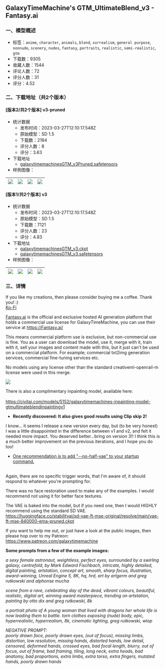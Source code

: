 ## GalaxyTimeMachine's GTM_UltimateBlend_v3 - Fantasy.ai
### 一、模型概述

- 标签：`anime`, `character`, `animals`, `blend`, `surrealism`, `general purpose`, `nonnude`, `scenery`, `nudes`, `fantasy`, `portraits`, `realistic`, `semi-realistic`, `gtm`
- 下载数：9305
- 收藏人数：1544
- 评论人数：72
- 评分人数：31
- 评分：4.52

### 二、下载地址（共2个版本）

#### [版本2/共2个版本] v3-pruned

- 统计数据
  - 发布时间：2023-03-27T12:10:17.548Z
  - 原始模型：SD 1.5
  - 下载数：2184
  - 评分人数：8
  - 评分：3.63
- 下载地址
  - [galaxytimemachinesGTM_v3Pruned.safetensors](https://civitai.com/api/download/models/30062)
- 样例图像：

| <img src="https://image.civitai.com/xG1nkqKTMzGDvpLrqFT7WA/ec7d039c-9b7e-44c5-bf10-5aa6f9818300/width=450/341031.jpeg" /> | <img src="https://image.civitai.com/xG1nkqKTMzGDvpLrqFT7WA/09d519d5-5036-42fb-16b5-a62a3941f000/width=450/341040.jpeg" /> | <img src="https://image.civitai.com/xG1nkqKTMzGDvpLrqFT7WA/547ab33a-4554-49bb-c68e-5afe26605300/width=450/341042.jpeg" /> | <img src="https://image.civitai.com/xG1nkqKTMzGDvpLrqFT7WA/60c164d9-e874-44d2-5777-e0e8b0218c00/width=450/341047.jpeg" /> |
| ---- | ---- | ---- | ---- |

#### [版本1/共2个版本] v3

- 统计数据
  - 发布时间：2023-03-27T12:10:17.548Z
  - 原始模型：SD 1.5
  - 下载数：7121
  - 评分人数：23
  - 评分：4.83
- 下载地址
  - [galaxytimemachinesGTM_v3.ckpt](https://civitai.com/api/download/models/5618?type=Model&format=PickleTensor&size=full&fp=fp16)
  - [galaxytimemachinesGTM_v3.safetensors](https://civitai.com/api/download/models/5618)
- 样例图像：

| <img src="https://image.civitai.com/xG1nkqKTMzGDvpLrqFT7WA/60c164d9-e874-44d2-5777-e0e8b0218c00/width=450/45244.jpeg" /> | <img src="https://image.civitai.com/xG1nkqKTMzGDvpLrqFT7WA/452ac2cd-176c-4fe5-466e-0a557fef3000/width=450/45230.jpeg" /> | <img src="https://image.civitai.com/xG1nkqKTMzGDvpLrqFT7WA/d8c67bb0-3008-4e37-e04c-094f09b2ea00/width=450/45226.jpeg" /> | <img src="https://image.civitai.com/xG1nkqKTMzGDvpLrqFT7WA/1da29583-033b-4066-c101-5bf169407000/width=450/45245.jpeg" /> |
| ---- | ---- | ---- | ---- |


### 三、详情
<p>If you like my creations, then please consider buying me a coffee. Thank you! :)<br /><a target="_blank" rel="ugc" href="https://ko-fi.com/galaxytimemachine">Ko-Fi</a></p><p></p><p><a target="_blank" rel="ugc" href="http://Fantasy.ai">Fantasy.ai</a> is the official and exclusive hosted AI generation platform that holds a commercial use license for GalaxyTimeMachine, you can use their service at <a target="_blank" rel="ugc" href="https://Fantasy.ai/">https://Fantasy.ai/</a></p><p>This means commercial platform use is exclusive, but non-commercial use is fine. You as a user can download the model, use it, merge with it, train with it, sell your images and content made with this, but it just can't be used on a commercial platform. For example; commercial txt2img generation services, commercial fine-tuning services etc.</p><p>No models using any license other than the standard creativeml-openrail-m license were used in this merge.</p><img src="https://imagecache.civitai.com/xG1nkqKTMzGDvpLrqFT7WA/7a8905fa-0353-4211-bd35-968b628ff900/width=525/7a8905fa-0353-4211-bd35-968b628ff900" /><p></p><p>There is also a complimentary inpainting model, available here:<br /><br /><a target="_blank" rel="ugc" href="https://civitai.com/models/5152/galaxytimemachines-inpainting-model-gtmultimateblendinpaintingv1">https://civitai.com/models/5152/galaxytimemachines-inpainting-model-gtmultimateblendinpaintingv1</a></p><p></p><ul><li><p><strong>Recently discovered: It also gives good results using Clip skip 2!</strong></p><p></p></li></ul><p>I know... it seems I release a new version every day, but (to be very honest) I was a little disappointed in the difference between v1 and v2, and felt it needed more impact. You deserved better...bring on version 3!! I think this is a much better improvement on the previous iterations, and I hope you do too!</p><p></p><ul><li><p><u>One recommendation is to add "--no-half-vae" to your startup command.</u></p></li></ul><p><br />Again, there are no specific trigger words, that I'm aware of, it should respond to whatever you're prompting for.</p><p></p><p>There was no face restoration used to make any of the examples. I would recommend not using it for better face textures.</p><p></p><p>The VAE is baked into the model, but if you need one, then I would HIGHLY recommend using the standard SD VAE.<br /><a target="_blank" rel="ugc" href="https://huggingface.co/stabilityai/sd-vae-ft-mse-original/resolve/main/vae-ft-mse-840000-ema-pruned.ckpt">https://huggingface.co/stabilityai/sd-vae-ft-mse-original/resolve/main/vae-ft-mse-840000-ema-pruned.ckpt</a></p><p></p><p>If you want to help me out, or just have a look at the public images, then please hop over to my Patreon: <a target="_blank" rel="ugc" href="https://www.patreon.com/galaxytimemachine">https://www.patreon.com/galaxytimemachine</a></p><p></p><p><strong>Some prompts from a few of the example images:</strong></p><p></p><p><em>a sexy female astronaut, weightless, perfect eyes, surrounded by a swirling galaxy, centrefold, by Mark Edward Fischbach, intricate, highly detailed, digital painting, artstation, concept art, smooth, sharp focus, illustration, award-winning, Unreal Engine 5, 8K, hq, hrd, art by artgerm and greg rutkowski and alphonse mucha<br /></em></p><p><em>scene from a rave, celebrating day of the dead, vibrant colours, beautiful, realistic, digital art, winning award masterpiece, trending on artstation, painting by otto dix and greg rutkowski, 8k</em></p><p></p><p><em>a portrait photo of A young woman that lived with dragons her whole life is now leading them to battle. torn clothes exposing (nude) body, epic, hyperrealistic, hyperrealism, 8k, cinematic lighting, greg rutkowski, wlop</em></p><p><em>NEGATIVE PROMPT:</em><br /><em>poorly drawn face, poorly drawn eyes, (out of focus), missing limbs, distortion, low resolution, missing hands, distorted hands, low detail, censored, deformed hands, crossed eyes, bad focal length, blurry, out of focus, out of frame, bad framing, tiling, long neck, extra heads, bad anatomy, bad proportions, extra limbs, extra torso, extra fingers, mutated hands, poorly drawn hands</em></p>